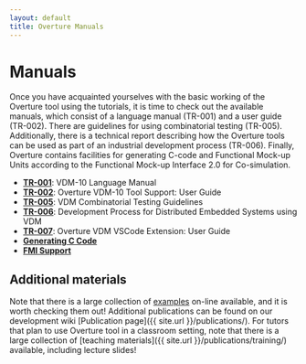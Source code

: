 ```yaml
---
layout: default 
title: Overture Manuals 
---
```


# Manuals

Once you have acquainted yourselves with the basic working of the
Overture tool using the tutorials, it is time to check out the
available manuals, which consist of a language manual (TR-001) and a
user guide (TR-002). There are guidelines for using combinatorial testing (TR-005). Additionally, there is a technical report describing
how the Overture tools can be used as part of an industrial
development process (TR-006). Finally, Overture contains facilities for generating C-code and Functional Mock-up Units according to the Functional Mock-up Interface 2.0 for Co-simulation.

- [**TR-001**](https://raw.github.com/overturetool/documentation/editing/documentation/VDM10LangMan/VDM10_lang_man.pdf): VDM-10 Language Manual
- [**TR-002**](https://raw.github.com/overturetool/documentation/editing/documentation/UserGuideOvertureIDE/OvertureIDEUserGuide.pdf): Overture VDM-10 Tool Support: User Guide
- [**TR-005**](https://raw.github.com/overturetool/documentation/editing/documentation/CombinatorialTesting/CombinatorialTesting.pdf): VDM Combinatorial Testing Guidelines
- [**TR-006**](https://raw.github.com/overturetool/documentation/editing/documentation/VDMRTProcess/VDMRTProcess.pdf): Development Process for Distributed Embedded Systems using VDM
- [**TR-007**](https://github.com/overturetool/documentation/raw/editing/documentation/UserGuideVDMVSCode/VDMVSCodeUserGuide.pdf): Overture VDM VSCode Extension: User Guide
- [**Generating C Code**]({{site.url}}/documentation/generating-c-code.html)
- [**FMI Support**]({{site.url}}/documentation/fmi/fmi-support.html)


## Additional materials

Note that there is a large collection of
[examples]({{site.url}}/download/examples/) on-line available, and it is worth
checking them out!  Additional publications can be found on our
development wiki
[Publication page]({{ site.url }}/publications/).
For tutors that plan to use Overture tool in a classroom setting, note
that there is a large collection of
[teaching materials]({{ site.url }}/publications/training/)
available, including lecture slides!

